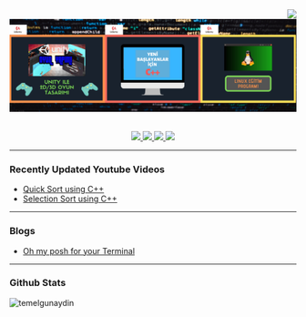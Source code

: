 <img align=right src="https://visitor-badge.laobi.icu/badge?page_id=TemelGunaydin.TemelGunaydin">
<br>

<a href="https://temelgunaydin.github.io/">
  <img src="https://github.com/TemelGunaydin/Assets/blob/e740276a63547709a30171b58139568d66806d8b/BG.png"/>
</a>
<br>
<br>
<p align="center">
  <a href="https://twitter.com/gunaydin_temel">
    <img src="https://img.shields.io/twitter/follow/gunaydin_temel?label=Twitter&logo=twitter&style=for-the-badge&color=green" />
  </a>
    <a href="https://www.youtube.com/channel/UCHSWsc6J1c8hWfMT3Ik8rgw">
    <img src="https://img.shields.io/youtube/channel/subscribers/UC5mnBodB73bR88fLXHSfzYA?style=for-the-badge&logo=youtube&label=Youtube&color=green&logoColor=red" />
  </a>
   <a href="https://www.linkedin.com/in/temel-gunaydin-b0a504186/">
    <img src="https://img.shields.io/badge/LinkedIn-0077B5?style=for-the-badge&logo=linkedin&color=grey&logoColor=red"/>
  </a>
   <a href="https://www.linkedin.com/in/temel-gunaydin-b0a504186/">
    <img src="https://img.shields.io/badge/BITCOIN-DONATE-green?style=for-the-badge"/>
  </a>

</p>

---
### Recently Updated Youtube Videos

* [Quick Sort using C++](https://www.youtube.com/watch?v=v7sIbpfkXC0)
* [Selection Sort using C++](https://www.youtube.com/watch?v=8X7VfJ2Rc8o)
---
### Blogs
* [Oh my posh for your Terminal]()
---
### Github Stats
<p align="left"> <img src="https://github-readme-stats.vercel.app/api?username=temelgunaydin&show_icons=true&theme=gotham" alt="temelgunaydin" />
